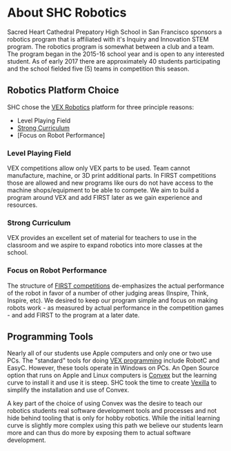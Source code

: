 # About SHC Robotics 

Sacred Heart Cathedral Prepatory High School in San Francisco sponsors
a robotics program that is affiliated with it's Inquiry and Innovation
STEM program.  The robotics program is somewhat between a club and a
team.  The program began in the 2015-16 school year and is open to any 
interested student.  As of early 2017 there are approximately 40 
students participating and the school fielded five (5) teams in 
competition this season.

## Robotics Platform Choice

SHC chose the [VEX
 Robotics](http://www.vexrobotics.com/vexedr?ref=hometile)
 platform for three principle reasons:

* Level Playing Field
* [Strong Curriculum](http://curriculum.vexrobotics.com/) 
* [Focus on Robot Performance]

### Level Playing Field
VEX competitions allow only VEX parts to be used.  Team cannot
manufacture, machine, or 3D print additional parts.  In FIRST
competitions those are allowed and new programs like ours do not have
access to the machine shops/equipment to be able to compete.  We aim
to build a program around VEX and add FIRST later as we gain
experience and resources.

### Strong Curriculum
VEX provides an excellent set of material for teachers to use in the
classroom and we aspire to expand robotics into more classes at the
school.

### Focus on Robot Performance

The structure of [FIRST competitions](http://www.firstinspires.org/sites/default/files/uploads/resource_library/ftc/judge-manual.pdf)
de-emphasizes the actual performance of the robot in favor of a number
of other judging areas (Inspire, Think, Inspire, etc).  We desired to
keep our program simple and focus on making robots work - as measured
by actual performance in the competition games - and add FIRST to the
program at a later date.

## Programming Tools 

Nearly all of our students use Apple computers and only one or two use
PCs.  The "standard" tools for doing [VEX
programming](http://www.vexrobotics.com/vexedr/software/) include
RobotC and EasyC.  However, these tools operate in Windows on PCs.
An Open Source option that runs on Apple and Linux computers is
[Convex](https://github.com/jpearman/convex) but the learning curve to
install it and use it is steep.  SHC took the time to create
[Vexilla](https://github.com/SHC-Robotics-Team-8255/vexilla) to
simplify the installation and use of Convex.  

A key part of the choice of using Convex was the desire to teach our
robotics students real software development tools and processes and
not hide behind tooling that is only for hobby robotics.  While the
initial learning curve is slightly more complex using this path we
believe our students learn more and can thus do more by exposing them
to actual software development.

